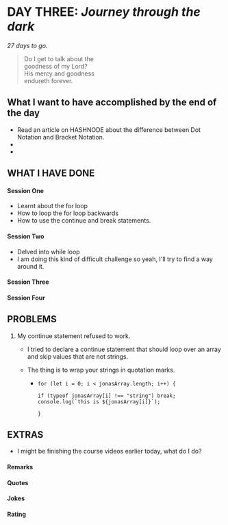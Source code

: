 # DAY THREE: _Journey through the dark_

_27 days to go._

> Do I get to talk about the  
> goodness of my Lord?  
> His mercy and goodness  
> endureth forever.

## What I want to have accomplished by the end of the day

- Read an article on HASHNODE about the difference between Dot Notation and Bracket Notation.
-
-

## WHAT I HAVE DONE

#### Session One

- Learnt about the for loop
- How to loop the for loop backwards
- How to use the continue and break statements.

#### Session Two

- Delved into while loop
- I am doing this kind of difficult challenge so yeah, I'll try to find a way around it.

#### Session Three

#### Session Four

## PROBLEMS

1. My continue statement refused to work.

   - I tried to declare a continue statement that should loop over an array and skip values that are not strings.
   - The thing is to wrap your strings in quotation marks.

     - ```
       for (let i = 0; i < jonasArray.length; i++) {

       if (typeof jonasArray[i] !== "string") break;
       console.log(`this is ${jonasArray[i]}`);

       }
       ```

## EXTRAS

- I might be finishing the course videos earlier today, what do I do?

#### Remarks

#### Quotes

#### Jokes

#### Rating
